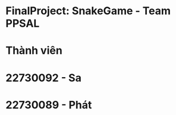 #       FinalProject: SnakeGame - Team PPSAL 
#                 Thành viên
#                22730092 - Sa
#                22730089 - Phát
